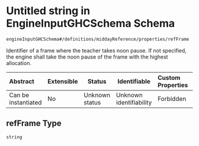 # Untitled string in EngineInputGHCSchema Schema

```txt
engineInputGHCSchema#/definitions/middayReference/properties/refFrame
```

Identifier of a frame where the teacher takes noon pause. If not specified, the engine shall take the noon pause of the frame with the highest allocation.


| Abstract            | Extensible | Status         | Identifiable            | Custom Properties | Additional Properties | Access Restrictions | Defined In                                                         |
| :------------------ | ---------- | -------------- | ----------------------- | :---------------- | --------------------- | ------------------- | ------------------------------------------------------------------ |
| Can be instantiated | No         | Unknown status | Unknown identifiability | Forbidden         | Allowed               | none                | [ghc.schema.json\*](../out/ghc.schema.json "open original schema") |

## refFrame Type

`string`
